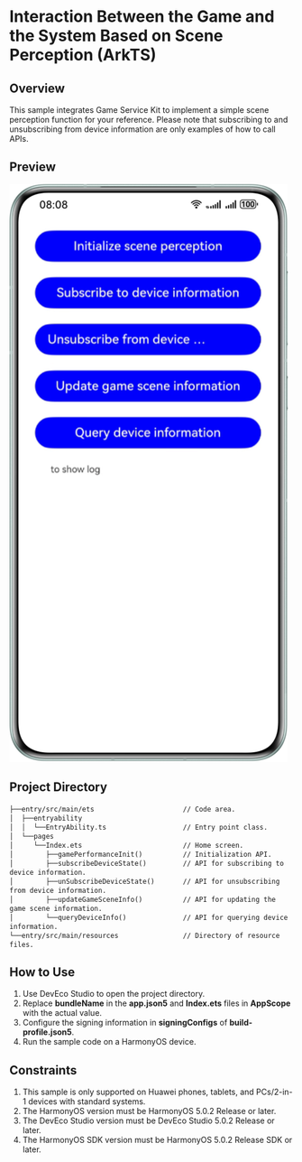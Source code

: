 # Interaction Between the Game and the System Based on Scene Perception (ArkTS)

## Overview

This sample integrates Game Service Kit to implement a simple scene perception function for your reference. Please note that subscribing to and unsubscribing from device information are only examples of how to call APIs.

## Preview
![](./image/indexPage_en.png)

## Project Directory
```
├──entry/src/main/ets	                   // Code area.   
│  ├──entryability    
│  │  └──EntryAbility.ts	               // Entry point class.   
│  └──pages     
│     └──Index.ets		                   // Home screen.      
│        ├──gamePerformanceInit()          // Initialization API.     
│        ├──subscribeDeviceState()         // API for subscribing to device information.   
│        ├──unSubscribeDeviceState()       // API for unsubscribing from device information.   
│        ├──updateGameSceneInfo()          // API for updating the game scene information. 
│        └──queryDeviceInfo()              // API for querying device information.     
└──entry/src/main/resources                // Directory of resource files.   
```

## How to Use
1. Use DevEco Studio to open the project directory.
2. Replace **bundleName** in the **app.json5** and **Index.ets** files in **AppScope** with the actual value.
3. Configure the signing information in **signingConfigs** of **build-profile.json5**.
4. Run the sample code on a HarmonyOS device.

## Constraints
1. This sample is only supported on Huawei phones, tablets, and PCs/2-in-1 devices with standard systems.
2. The HarmonyOS version must be HarmonyOS 5.0.2 Release or later.
3. The DevEco Studio version must be DevEco Studio 5.0.2 Release or later.
4. The HarmonyOS SDK version must be HarmonyOS 5.0.2 Release SDK or later.
